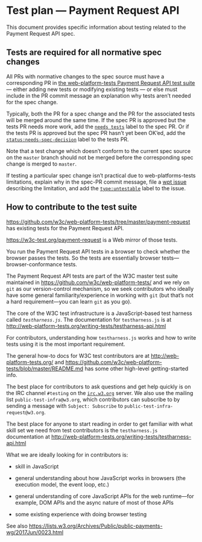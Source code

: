 # Test plan — Payment Request API

This document provides specific information about testing related to the
Payment Request API spec.

## Tests are required for all normative spec changes

All PRs with normative changes to the spec source must have a corresponding PR in
[the web-platform-tests Payment Request API test suite](https://github.com/w3c/web-platform-tests/tree/master/payment-request)
— either adding new tests or modifying existing tests — or else must include in the PR
commit message an explanation why tests aren’t needed for the spec change.

Typically, both the PR for a spec change and the PR for the associated tests will be merged
around the same time. If the spec PR is approved but the tests PR needs more work, add the
[`needs tests`](https://w3c.github.io/spec-labels.html) label to the spec PR. Or if the
tests PR is approved but the spec PR hasn’t yet been OK’ed, add the
[`status:needs-spec-decision`](https://github.com/w3c/web-platform-tests/issues?utf8=%E2%9C%93&q=label%3Astatus%3Aneeds-spec-decision%20)
label to the tests PR.

Note that a test change which doesn’t conform to the current spec source on the `master`
branch should not be merged before the corresponding spec change is merged to `master`.

If testing a particular spec change isn’t practical due to web-platforms-tests limitations,
explain why in the spec-PR commit message, file a
[wpt issue](https://github.com/w3c/web-platform-tests/issues)
describing the limitation, and add the
[`type:untestable`](https://github.com/w3c/web-platform-tests/issues?utf8=%E2%9C%93&q=label%3Atype%3Auntestable%20)
label to the issue.

## How to contribute to the test suite

https://github.com/w3c/web-platform-tests/tree/master/payment-request
has existing tests for the Payment Request API.

https://w3c-test.org/payment-request is a Web mirror of those tests.

You run the Payment Request API tests in a browser to check whether the browser
passes the tests. So the tests are essentially browser tests—browser-conformance tests.

The Payment Request API tests are part of the W3C master test suite
maintained in https://github.com/w3c/web-platform-tests/ and we rely on `git` as
our version-control mechanism, so we seek contributors who ideally have
some general familiarity/experience in working with `git` (but that’s not a
hard requirement—you can learn `git` as you go).

The core of the W3C test infrastructure is a JavaScript-based test harness called
 _`testharness.js`_. The documentation for `testharness.js` is at
http://web-platform-tests.org/writing-tests/testharness-api.html

For contributors, understanding how `testharness.js` works and how to write
tests using it is the most important requirement.

The general how-to docs for W3C test contributors are at
http://web-platform-tests.org/ and
https://github.com/w3c/web-platform-tests/blob/master/README.md has
some other high-level getting-started info.

The best place for contributors to ask questions and get help quickly is
on the IRC channel `#testing` on the [`irc.w3.org`](http://irc.w3.org/)
server. We also use the mailing list `public-test-infra@w3.org`, which
contributors can subscribe to by sending a message with `Subject: Subscribe`
to `public-test-infra-request@w3.org`.

The best place for anyone to start reading in order to get familiar with
what skill set we need from test contributors is the `testharness.js`
documentation at
http://web-platform-tests.org/writing-tests/testharness-api.html

What we are ideally looking for in contributors is:

- skill in JavaScript

- general understanding about how JavaScript works in browsers (the
  execution model, the event loop, etc.)

- general understanding of core JavaScript APIs for the web runtime—for
  example, DOM APIs and the async nature of most of those APIs

- some existing experience with doing browser testing

See also https://lists.w3.org/Archives/Public/public-payments-wg/2017Jun/0023.html
